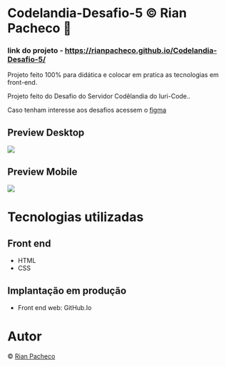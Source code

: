 # Codelandia-Desafio-5 &copy; Rian Pacheco 🚀

### link do projeto - https://rianpacheco.github.io/Codelandia-Desafio-5/

 Projeto feito 100% para didática e colocar em pratica as tecnologias em front-end.

 Projeto feito do Desafio do Servidor Codêlandia do Iuri-Code..
 
 <p>Caso tenham interesse aos desafios acessem o <a href="https://www.figma.com/file/Yb9IBH56g7T1hdIyZ3BMNO/Desafios---Codel%C3%A2ndia?node-id=0%3A1">figma</a> </p>

## Preview Desktop

<img src="./assets/imagens/Preview-Desktop.PNG">

## Preview Mobile

<img src="./assets/imagens/Preview-Desktop.PNG">

# Tecnologias utilizadas

## Front end
- HTML
- CSS

## Implantação em produção
- Front end web: GitHub.Io

# Autor

&copy; <a href="https://www.linkedin.com/in/rian-pacheco/"> Rian Pacheco</a>
